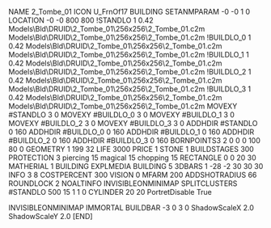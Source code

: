 NAME 2_Tombe_01
ICON U_FrnOf17
BUILDING
SETANMPARAM -0 -0 1 0
LOCATION -0 -0 800 800
!STANDLO      1 0.42 Models\Bld\DRUID\2_Tombe_01\256x256\2_Tombe_01.c2m Models\Bld\DRUID\2_Tombe_01\256x256\2_Tombe_01.c2m
!BUILDLO_0    1 0.42 Models\Bld\DRUID\2_Tombe_01\256x256\2_Tombe_01.c2m Models\Bld\DRUID\2_Tombe_01\256x256\2_Tombe_01.c2m
!BUILDLO_1    1 0.42 Models\Bld\DRUID\2_Tombe_01\256x256\2_Tombe_01.c2m Models\Bld\DRUID\2_Tombe_01\256x256\2_Tombe_01.c2m
!BUILDLO_2    1 0.42 Models\Bld\DRUID\2_Tombe_01\256x256\2_Tombe_01.c2m Models\Bld\DRUID\2_Tombe_01\256x256\2_Tombe_01.c2m
!BUILDLO_3    1 0.42 Models\Bld\DRUID\2_Tombe_01\256x256\2_Tombe_01.c2m Models\Bld\DRUID\2_Tombe_01\256x256\2_Tombe_01.c2m
MOVEXY #STANDLO   3 0
MOVEXY #BUILDLO_0 3 0
MOVEXY #BUILDLO_1 3 0
MOVEXY #BUILDLO_2 3 0
MOVEXY #BUILDLO_3 3 0
ADDHDIR #STANDLO 0 160
ADDHDIR #BUILDLO_0 0 160
ADDHDIR #BUILDLO_1 0 160
ADDHDIR #BUILDLO_2 0 160
ADDHDIR #BUILDLO_3 0 160
BORNPOINTS3 2 0 0 0 100 80 0
GEOMETRY 1 199 32
LIFE     3000
PRICE 1 STONE 1
BUILDSTAGES 300
PROTECTION 3 piercing 15 magical 15 chopping 15
RECTANGLE    0 0 20 30
MATHERIAL 1 BUILDING
EXPLMEDIA BUILDING 5
3DBARS 1 -28 -2 30 30 30
INFO 3 8
COSTPERCENT 300
VISION 0
MFARM 200
ADDSHOTRADIUS 66
ROUNDLOCK 2
NOALTINFO
INVISIBLEONMINIMAP
SPLITCLUSTERS #STANDLO 500 15 1 1 0
CYLINDER 20 20
PortretDisable True

INVISIBLEONMINIMAP
IMMORTAL
BUILDBAR -3 0 3 0
ShadowScaleX 2.0
ShadowScaleY 2.0
[END]
